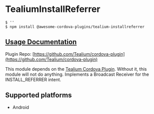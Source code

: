 # TealiumInstallReferrer

```
$ ''
$ npm install @awesome-cordova-plugins/tealium-installreferrer
```

## [Usage Documentation](https://danielsogl.gitbook.io/awesome-cordova-plugins/plugins/tealium-installreferrer/)

Plugin Repo: [https://github.com/Tealium/cordova-plugin](https://github.com/Tealium/cordova-plugin)

This module depends on the [Tealium Cordova Plugin](https://github.com/tealium/cordova-plugin). Without it, this module will not do anything.
Implements a Broadcast Receiver for the INSTALL_REFERRER intent.

## Supported platforms

- Android
  


